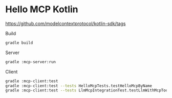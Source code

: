 # Hello MCP Kotlin

<https://github.com/modelcontextprotocol/kotlin-sdk/tags>

Build

```sh
gradle build
```

Server

```sh
gradle :mcp-server:run
```

Client

```sh
gradle :mcp-client:test
gradle :mcp-client:test --tests HelloMcpTests.testHelloMcpByName
gradle :mcp-client:test --tests LlmMcpIntegrationTest.testLlmWithMcpTools
```
